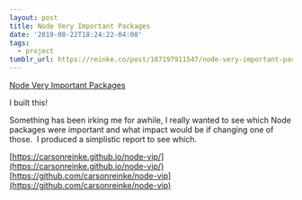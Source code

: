 ```yaml
---
layout: post
title: Node Very Important Packages
date: '2019-08-22T18:24:22-04:00'
tags:
  - project
tumblr_url: https://reinke.co/post/187197911547/node-very-important-packages
---
```

[Node Very Important Packages](https://carsonreinke.github.io/node-vip/)  

I built this!

Something has been irking me for awhile, I really wanted to see which Node packages were important and what impact would be if changing one of those.&nbsp; I produced a simplistic report to see which.

[https://carsonreinke.github.io/node-vip/](https://carsonreinke.github.io/node-vip/)  
[https://github.com/carsonreinke/node-vip](https://github.com/carsonreinke/node-vip)


